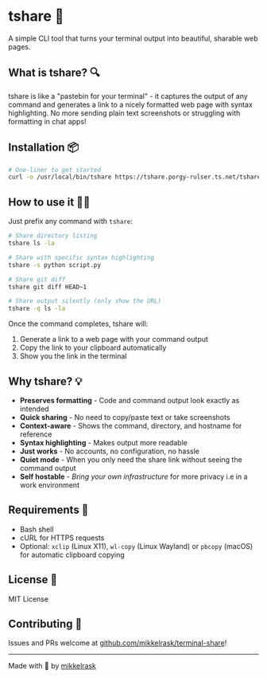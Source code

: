 # tshare 🚀

A simple CLI tool that turns your terminal output into beautiful, sharable web pages.

## What is tshare? 🔍

tshare is like a "pastebin for your terminal" - it captures the output of any command and generates a link to a nicely formatted web page with syntax highlighting. No more sending plain text screenshots or struggling with formatting in chat apps!

## Installation 📦

```bash
# One-liner to get started
curl -o /usr/local/bin/tshare https://tshare.porgy-rulser.ts.net/tshare && chmod +x /usr/local/bin/tshare
```

## How to use it 👩‍💻

Just prefix any command with `tshare`:

```bash
# Share directory listing
tshare ls -la

# Share with specific syntax highlighting
tshare -s python script.py

# Share git diff
tshare git diff HEAD~1

# Share output silently (only show the URL)
tshare -q ls -la
```

Once the command completes, tshare will:
1. Generate a link to a web page with your command output
2. Copy the link to your clipboard automatically
3. Show you the link in the terminal

## Why tshare? 💡

- **Preserves formatting** - Code and command output look exactly as intended
- **Quick sharing** - No need to copy/paste text or take screenshots
- **Context-aware** - Shows the command, directory, and hostname for reference
- **Syntax highlighting** - Makes output more readable
- **Just works** - No accounts, no configuration, no hassle
- **Quiet mode** - When you only need the share link without seeing the command output
- **Self hostable** - _Bring your own infrastructure_ for more privacy i.e in a work environment

## Requirements 🧰

- Bash shell
- cURL for HTTPS requests
- Optional: `xclip` (Linux X11), `wl-copy` (Linux Wayland) or `pbcopy` (macOS) for automatic clipboard copying

## License 📄

MIT License

## Contributing 🤝

Issues and PRs welcome at [github.com/mikkelrask/terminal-share](https://github.com/mikkelrask/terminal-share)!

---

Made with 💙 by [mikkelrask](https://github.com/mikkelrask)
